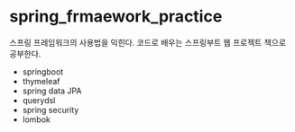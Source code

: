 # spring_frmaework_practice
스프링 프레임워크의 사용법을 익힌다.
코드로 배우는 스프링부트 웹 프로젝트 책으로 공부한다.


* springboot
* thymeleaf
* spring data JPA
* querydsl
* spring security
* lombok
